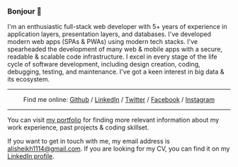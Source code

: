 <h3>Bonjour 👋</h3>

<p>I'm an enthusiastic full-stack web developer with 5+ years of experience in application layers, presentation layers, and databases. I've developed modern web apps (SPAs & PWAs) using modern tech stacks. I've spearheaded the development of many web & mobile apps with a secure, readable & scalable code infrastructure. I excel in every stage of the life cycle of software development, including design creation, coding, debugging, testing, and maintenance. I've got a keen interest in big data & its ecosystem.</p>

<hr />
<p align="center">
  Find me online:
  <a href="https://github.com/thetruefuss">Github</a> /
  <a href="https://www.linkedin.com/in/iamalisaleh">LinkedIn</a> /
  <a href="https://twitter.com/iamalisaleh">Twitter</a> /
  <a href="https://www.facebook.com/iamalisaleh">Facebook</a> /
  <a href="https://www.instagram.com/iamalisaleh">Instagram</a>
</p>
<hr />

<p>You can visit <a href="https://thetruefuss.github.io/portfolio">my portfolio</a> for finding more relevant information about my work experience, past projects & coding skillset.</p>

<p>If you want to get in touch with me, my email address is <a href="mailto:alisheikh1114@gmail.com">alisheikh1114@gmail.com</a>. If you are looking for my CV, you can find it on my <a href="https://www.linkedin.com/in/iamalisaleh">LinkedIn profile</a>.</p>
